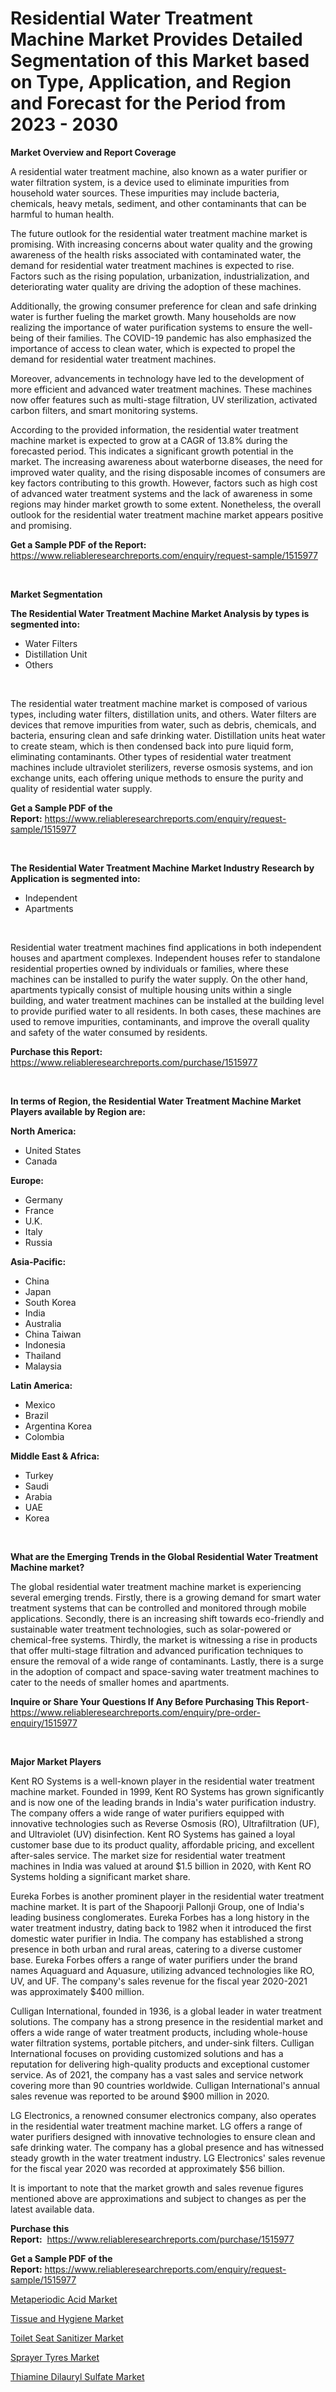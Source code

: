 <p><h1>Residential Water Treatment Machine Market Provides Detailed Segmentation of this Market based on Type, Application, and Region and Forecast for the Period from 2023 - 2030</h1></p><p><strong>Market Overview and Report Coverage</strong></p>
<p><p>A residential water treatment machine, also known as a water purifier or water filtration system, is a device used to eliminate impurities from household water sources. These impurities may include bacteria, chemicals, heavy metals, sediment, and other contaminants that can be harmful to human health.</p><p>The future outlook for the residential water treatment machine market is promising. With increasing concerns about water quality and the growing awareness of the health risks associated with contaminated water, the demand for residential water treatment machines is expected to rise. Factors such as the rising population, urbanization, industrialization, and deteriorating water quality are driving the adoption of these machines.</p><p>Additionally, the growing consumer preference for clean and safe drinking water is further fueling the market growth. Many households are now realizing the importance of water purification systems to ensure the well-being of their families. The COVID-19 pandemic has also emphasized the importance of access to clean water, which is expected to propel the demand for residential water treatment machines.</p><p>Moreover, advancements in technology have led to the development of more efficient and advanced water treatment machines. These machines now offer features such as multi-stage filtration, UV sterilization, activated carbon filters, and smart monitoring systems.</p><p>According to the provided information, the residential water treatment machine market is expected to grow at a CAGR of 13.8% during the forecasted period. This indicates a significant growth potential in the market. The increasing awareness about waterborne diseases, the need for improved water quality, and the rising disposable incomes of consumers are key factors contributing to this growth. However, factors such as high cost of advanced water treatment systems and the lack of awareness in some regions may hinder market growth to some extent. Nonetheless, the overall outlook for the residential water treatment machine market appears positive and promising.</p></p>
<p><strong>Get a Sample PDF of the Report:</strong> <a href="https://www.reliableresearchreports.com/enquiry/request-sample/1515977">https://www.reliableresearchreports.com/enquiry/request-sample/1515977</a></p>
<p>&nbsp;</p>
<p><strong>Market Segmentation</strong></p>
<p><strong>The Residential Water Treatment Machine Market Analysis by types is segmented into:</strong></p>
<p><ul><li>Water Filters</li><li>Distillation Unit</li><li>Others</li></ul></p>
<p>&nbsp;</p>
<p><p>The residential water treatment machine market is composed of various types, including water filters, distillation units, and others. Water filters are devices that remove impurities from water, such as debris, chemicals, and bacteria, ensuring clean and safe drinking water. Distillation units heat water to create steam, which is then condensed back into pure liquid form, eliminating contaminants. Other types of residential water treatment machines include ultraviolet sterilizers, reverse osmosis systems, and ion exchange units, each offering unique methods to ensure the purity and quality of residential water supply.</p></p>
<p><strong>Get a Sample PDF of the Report:</strong>&nbsp;<a href="https://www.reliableresearchreports.com/enquiry/request-sample/1515977">https://www.reliableresearchreports.com/enquiry/request-sample/1515977</a></p>
<p>&nbsp;</p>
<p><strong>The Residential Water Treatment Machine Market Industry Research by Application is segmented into:</strong></p>
<p><ul><li>Independent</li><li>Apartments</li></ul></p>
<p>&nbsp;</p>
<p><p>Residential water treatment machines find applications in both independent houses and apartment complexes. Independent houses refer to standalone residential properties owned by individuals or families, where these machines can be installed to purify the water supply. On the other hand, apartments typically consist of multiple housing units within a single building, and water treatment machines can be installed at the building level to provide purified water to all residents. In both cases, these machines are used to remove impurities, contaminants, and improve the overall quality and safety of the water consumed by residents.</p></p>
<p><strong>Purchase this Report:</strong>&nbsp; <a href="https://www.reliableresearchreports.com/purchase/1515977">https://www.reliableresearchreports.com/purchase/1515977</a></p>
<p>&nbsp;</p>
<p><strong>In terms of Region, the Residential Water Treatment Machine Market Players available by Region are:</strong></p>
<p>
    <p> <strong> North America: </strong>
        <ul>
            <li>United States</li>
            <li>Canada</li>
        </ul>
        </p> 
    <p> <strong> Europe: </strong>
        <ul>
            <li>Germany</li>
            <li>France</li>
            <li>U.K.</li>
            <li>Italy</li>
            <li>Russia</li>
        </ul>
        </p> 
    <p> <strong> Asia-Pacific: </strong>
        <ul>
            <li>China</li>
            <li>Japan</li>
            <li>South Korea</li>
            <li>India</li>
            <li>Australia</li>
            <li>China Taiwan</li>
            <li>Indonesia</li>
            <li>Thailand</li>
            <li>Malaysia</li>
        </ul>
        </p> 
    <p> <strong> Latin America: </strong>
        <ul>
            <li>Mexico</li>
            <li>Brazil</li>
            <li>Argentina Korea</li>
            <li>Colombia</li>
        </ul>
        </p> 
    <p> <strong> Middle East & Africa: </strong>
        <ul>
            <li>Turkey</li>
            <li>Saudi</li>
            <li>Arabia</li>
            <li>UAE</li>
            <li>Korea</li>
        </ul>
    </p>
    </p>
<p>&nbsp;</p>
<p><strong>What are the Emerging Trends in the Global Residential Water Treatment Machine market?</strong></p>
<p><p>The global residential water treatment machine market is experiencing several emerging trends. Firstly, there is a growing demand for smart water treatment systems that can be controlled and monitored through mobile applications. Secondly, there is an increasing shift towards eco-friendly and sustainable water treatment technologies, such as solar-powered or chemical-free systems. Thirdly, the market is witnessing a rise in products that offer multi-stage filtration and advanced purification techniques to ensure the removal of a wide range of contaminants. Lastly, there is a surge in the adoption of compact and space-saving water treatment machines to cater to the needs of smaller homes and apartments.</p></p>
<p><strong>Inquire or Share Your Questions If Any Before Purchasing This Report</strong>- <a href="https://www.reliableresearchreports.com/enquiry/pre-order-enquiry/1515977">https://www.reliableresearchreports.com/enquiry/pre-order-enquiry/1515977</a></p>
<p>&nbsp;</p>
<p><strong>Major Market Players</strong></p>
<p><p>Kent RO Systems is a well-known player in the residential water treatment machine market. Founded in 1999, Kent RO Systems has grown significantly and is now one of the leading brands in India's water purification industry. The company offers a wide range of water purifiers equipped with innovative technologies such as Reverse Osmosis (RO), Ultrafiltration (UF), and Ultraviolet (UV) disinfection. Kent RO Systems has gained a loyal customer base due to its product quality, affordable pricing, and excellent after-sales service. The market size for residential water treatment machines in India was valued at around $1.5 billion in 2020, with Kent RO Systems holding a significant market share.</p><p>Eureka Forbes is another prominent player in the residential water treatment machine market. It is part of the Shapoorji Pallonji Group, one of India's leading business conglomerates. Eureka Forbes has a long history in the water treatment industry, dating back to 1982 when it introduced the first domestic water purifier in India. The company has established a strong presence in both urban and rural areas, catering to a diverse customer base. Eureka Forbes offers a range of water purifiers under the brand names Aquaguard and Aquasure, utilizing advanced technologies like RO, UV, and UF. The company's sales revenue for the fiscal year 2020-2021 was approximately $400 million.</p><p>Culligan International, founded in 1936, is a global leader in water treatment solutions. The company has a strong presence in the residential market and offers a wide range of water treatment products, including whole-house water filtration systems, portable pitchers, and under-sink filters. Culligan International focuses on providing customized solutions and has a reputation for delivering high-quality products and exceptional customer service. As of 2021, the company has a vast sales and service network covering more than 90 countries worldwide. Culligan International's annual sales revenue was reported to be around $900 million in 2020.</p><p>LG Electronics, a renowned consumer electronics company, also operates in the residential water treatment machine market. LG offers a range of water purifiers designed with innovative technologies to ensure clean and safe drinking water. The company has a global presence and has witnessed steady growth in the water treatment industry. LG Electronics' sales revenue for the fiscal year 2020 was recorded at approximately $56 billion.</p><p>It is important to note that the market growth and sales revenue figures mentioned above are approximations and subject to changes as per the latest available data.</p></p>
<p><strong>Purchase this Report:</strong>&nbsp;&nbsp;<a href="https://www.reliableresearchreports.com/purchase/1515977">https://www.reliableresearchreports.com/purchase/1515977</a></p>
<p></p>
<p><strong>Get a Sample PDF of the Report:</strong>&nbsp;<a href="https://www.reliableresearchreports.com/enquiry/request-sample/1515977">https://www.reliableresearchreports.com/enquiry/request-sample/1515977</a></p>
<p><p><a href="https://medium.com/@wound.key.cure/metaperiodic-acid-market-exploring-market-share-market-trends-and-future-growth-9b73b8a4abea">Metaperiodic Acid Market</a></p><p><a href="https://www.linkedin.com/pulse/tissue-hygiene-market-challenges-opportunities-growth-drivers-n8nhf/">Tissue and Hygiene Market</a></p><p><a href="https://www.linkedin.com/pulse/decoding-toilet-seat-sanitizer-market-deep-dive-latest-trends-pi8bf/">Toilet Seat Sanitizer Market</a></p><p><a href="https://www.linkedin.com/pulse/sprayer-tyres-market-size-share-amp-trends-analysis-report-application-wqx7f/">Sprayer Tyres Market</a></p><p><a href="https://medium.com/@clock.fund.arm/thiamine-dilauryl-sulfate-market-analysis-its-cagr-market-segmentation-and-global-industry-0d103db9d840">Thiamine Dilauryl Sulfate Market</a></p></p>